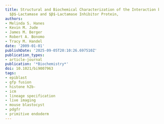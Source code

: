 ```yaml
---
title: Structural and Biochemical Characterization of the Interaction between KPC-2
  $β$-Lactamase and $β$-Lactamase Inhibitor Protein,
authors:
- Melinda S. Hanes
- Kevin M. Jude
- James M. Berger
- Robert A. Bonomo
- Tracy M. Handel
date: '2009-01-01'
publishDate: '2025-09-05T20:10:26.697510Z'
publication_types:
- article-journal
publication: '*Biochemistry*'
doi: 10.1021/bi9007963
tags:
- epiblast
- gfp fusion
- histone h2b-
- icm
- lineage specification
- live imaging
- mouse blastocyst
- pdgfr
- primitive endoderm
---
```

